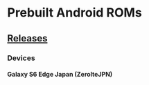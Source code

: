 # Prebuilt Android ROMs

## [Releases](https://github.com/yuk7/Android-ROMs/releases)

### Devices
#### Galaxy S6 Edge Japan (ZerolteJPN)